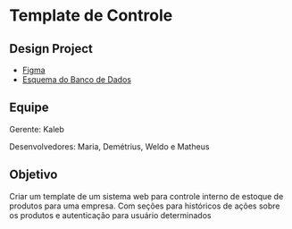 # Template de Controle

## Design Project

- [Figma](https://www.figma.com/design/Nc60fB7zZJ6s4EovtARI37/Template-Sistema-Web?t=IaLNqabeGlNEBZzg-0)
- [Esquema do Banco de Dados](https://dbdiagram.io/d/Sistemas-Web-Templates-66914fc69939893daec9137d)

## Equipe

Gerente: Kaleb

Desenvolvedores: Maria, Demétrius, Weldo e Matheus

## Objetivo

Criar um template de um sistema web para controle interno de estoque de produtos para uma empresa. Com seções para históricos de ações sobre os produtos e autenticação para usuário determinados
